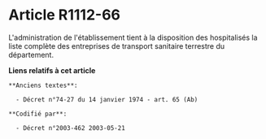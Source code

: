 # Article R1112-66

L'administration de l'établissement tient à la disposition des hospitalisés la liste complète des entreprises de transport
sanitaire terrestre du département.

**Liens relatifs à cet article**

	**Anciens textes**:

	  - Décret n°74-27 du 14 janvier 1974 - art. 65 (Ab)

	**Codifié par**:

	  - Décret n°2003-462 2003-05-21
